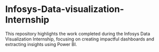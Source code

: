 # Infosys-Data-visualization-Internship
This repository highlights the work completed during the Infosys Data Visualization Internship, focusing on creating impactful dashboards and extracting insights using Power BI.
